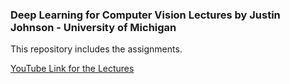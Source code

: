### Deep Learning for Computer Vision Lectures by Justin Johnson - University of Michigan  

This repository includes the assignments.

[YouTube Link for the Lectures](https://www.youtube.com/watch?v=dJYGatp4SvA&list=PL5-TkQAfAZFbzxjBHtzdVCWE0Zbhomg7r&index=2)
